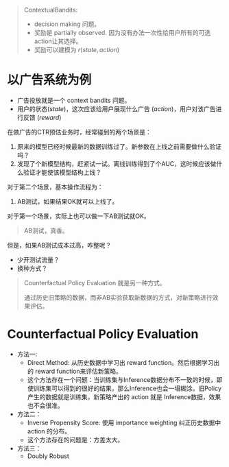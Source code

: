 > ContextualBandits: 
>
> * decision making 问题。
> * 奖励是 partially observed. 因为没有办法一次性给用户所有的可选action让其选择。
> * 奖励可以建模为 $r(state,action)$



# 以广告系统为例

* 广告投放就是一个 context bandits 问题。
* 用户的状态($state$)，这次应该给用户展现什么广告 ($action$)，用户对该广告进行反馈 ($reward$)



在做广告的CTR预估业务时，经常碰到的两个场景是：

1. 原来的模型已经时候最新的数据训练过了。新参数在上线之前需要做什么验证吗？
2. 发现了个新模型结构，赶紧试一试。离线训练得到了个AUC，这时候应该做什么验证才能使该模型结构上线？



对于第二个场景，基本操作流程为：

1. AB测试，如果结果OK就可以上线了。

对于第一个场景，实际上也可以做一下AB测试就OK。



> AB测试，真香。



但是，如果AB测试成本过高，咋整呢？

* 少开测试流量？
* 换种方式？



> Counterfactual Policy Evaluation 就是另一种方式。
>
> 通过历史旧策略的数据，而非AB实验获取新数据的方式，对新策略进行效果评估。



# Counterfactual Policy Evaluation

* 方法一:
  * Direct Method: 从历史数据中学习出 reward function。然后根据学习出的 reward function来评估新策略。
  * 这个方法存在一个问题：当训练集与Inference数据分布不一致的时候，即使训练集可以得到的很好的结果，那么Inference也会一塌糊涂。旧Policy产生的数据就是训练集，新策略产出的 action 就是 Inference数据，效果也不会很准。
* 方法二：
  * Inverse Propensity Score: 使用 importance weighting 纠正历史数据中 action 的分布。
  * 这个方法存在的问题是：方差太大。
* 方法三：
  * Doubly Robust



